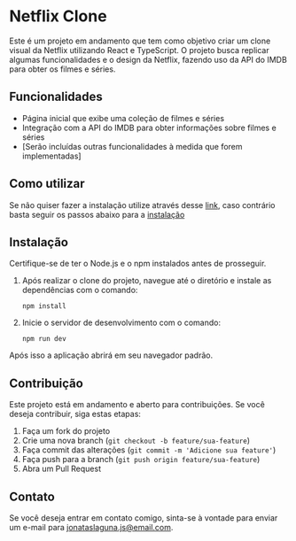 # Netflix Clone

Este é um projeto em andamento que tem como objetivo criar um clone visual da Netflix utilizando React e TypeScript. O projeto busca replicar algumas funcionalidades e o design da Netflix, fazendo uso da API do IMDB para obter os filmes e séries.

## Funcionalidades

- Página inicial que exibe uma coleção de filmes e séries
- Integração com a API do IMDB para obter informações sobre filmes e séries
- [Serão incluídas outras funcionalidades à medida que forem implementadas]

## Como utilizar

Se não quiser fazer a instalação utilize através desse <a href="https://netflix-ts-react.vercel.app">link</a>, caso contrário basta seguir os passos abaixo para a [instalação](#instalação)

## Instalação

Certifique-se de ter o Node.js e o npm instalados antes de prosseguir.

1. Após realizar o clone do projeto, navegue até o diretório e instale as dependências com o comando:

       npm install

2. Inicie o servidor de desenvolvimento com o comando:

       npm run dev

Após isso a aplicação abrirá em seu navegador padrão.


## Contribuição

Este projeto está em andamento e aberto para contribuições. Se você deseja contribuir, siga estas etapas:

1. Faça um fork do projeto
2. Crie uma nova branch (`git checkout -b feature/sua-feature`)
3. Faça commit das alterações (`git commit -m 'Adicione sua feature'`)
4. Faça push para a branch (`git push origin feature/sua-feature`)
5. Abra um Pull Request

## Contato

Se você deseja entrar em contato comigo, sinta-se à vontade para enviar um e-mail para [jonataslaguna.js@email.com](mailto:jonataslaguna.js@email.com).

